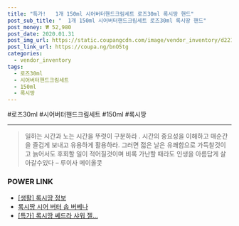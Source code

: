 ```yaml
--- 
title: "특가!   1개 150ml 시어버터핸드크림세트 로즈30ml 록시땅 핸드" 
post_sub_title: "  1개 150ml 시어버터핸드크림세트 로즈30ml 록시땅 핸드" 
post_money: ₩ 52,980 
post_date: 2020.01.31 
post_img_url: https://static.coupangcdn.com/image/vendor_inventory/d221/5ff8ed71a615988f44feaf237aede750c2391ca8565c6bfeee8079354f65.jpg 
post_link_url: https://coupa.ng/bnO5tg 
categories: 
  - vendor_inventory 
tags: 
  - 로즈30ml 
  - 시어버터핸드크림세트 
  - 150ml 
  - 록시땅 
--- 
```

  #로즈30ml #시어버터핸드크림세트 #150ml #록시땅 
<hr> 

> 일하는 시간과 노는 시간을 뚜렷이 구분하라 . 시간의 중요성을 이해하고 매순간을 즐겁게 보내고 유용하게 활용하라. 그러면 젋은 날은 유쾌함으로 가득찰것이고 늙어서도 후회할 일이 적어질것이며 비록 가난할 때라도 인생을 아름답게 살아갈수있다  – 루이사 메이올콧 


### POWER LINK

* <a href="https://blog.naver.com/santokki14/221765245519" target="_blank"> [생활] 록시땅 정보 </a>
* <a href="https://blog.naver.com/fasyy4321/221786768866" target="_blank">록시땅 시어 버터 솝 버베나</a>
* <a href="https://blog.naver.com/an0733/221791116469" target="_blank">[특가] 록시땅 쎄드라 샤워 젤...</a>

